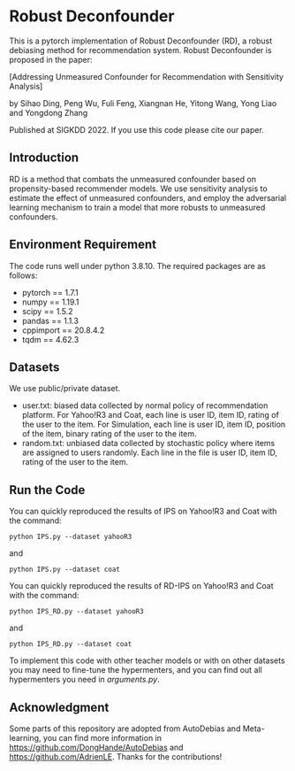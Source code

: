 # Robust Deconfounder
This is a pytorch implementation of Robust Deconfounder (RD), a robust debiasing method for recommendation system. Robust Deconfounder is proposed in the paper:

[Addressing Unmeasured Confounder for Recommendation with Sensitivity Analysis]

by  Sihao Ding, Peng Wu, Fuli Feng, Xiangnan He, Yitong Wang, Yong Liao and Yongdong Zhang

Published at SIGKDD 2022. If you use this code please cite our paper.

## Introduction

RD is a method that combats the unmeasured confounder based on propensity-based recommender models. We use sensitivity analysis to estimate the effect of unmeasured confounders, and employ the adversarial learning mechanism to train a model that more robusts to unmeasured confounders.

## Environment Requirement

The code runs well under python 3.8.10. The required packages are as follows:

- pytorch == 1.7.1
- numpy == 1.19.1
- scipy == 1.5.2
- pandas == 1.1.3
- cppimport == 20.8.4.2
- tqdm == 4.62.3 

## Datasets
We use public/private dataset. 

- user.txt: biased data collected by normal policy of recommendation platform. For Yahoo!R3 and Coat, each line is user ID, item ID, rating of the user to the item. For Simulation, each line is user ID, item ID, position of the item, binary rating of the user to the item. 
- random.txt: unbiased data collected by stochastic policy where items are assigned to users randomly. Each line in the file is user ID, item ID, rating of the user to the item. 

## Run the Code
You can quickly reproduced the results of IPS on Yahoo!R3 and Coat with the command:
```shell
python IPS.py --dataset yahooR3
```
and
```shell
python IPS.py --dataset coat
```

You can quickly reproduced the results of RD-IPS on Yahoo!R3 and Coat with the command:
```shell
python IPS_RD.py --dataset yahooR3
```
and
```shell
python IPS_RD.py --dataset coat
```

To implement this code with other teacher models or with on other datasets you may need to fine-tune the hypermenters, and you can find out all hypermenters you need in _arguments.py_.

## Acknowledgment
Some parts of this repository are adopted from AutoDebias and Meta-learning, you can find more information in https://github.com/DongHande/AutoDebias and https://github.com/AdrienLE. Thanks for the contributions!
